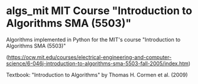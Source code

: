 # algs_mit MIT Course "Introduction to Algorithms SMA (5503)"

Algorithms implemented in Python for the MIT's course "Introduction to Algorithms SMA (5503)"

(https://ocw.mit.edu/courses/electrical-engineering-and-computer-science/6-046j-introduction-to-algorithms-sma-5503-fall-2005/index.htm)

Textbook: "Introduction to Algorithms" by Thomas H. Cormen et al. (2009) 

